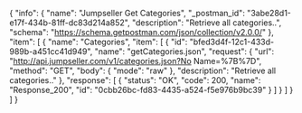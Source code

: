 {
  "info": {
    "name": "Jumpseller Get Categories",
    "_postman_id": "3abe28d1-e17f-434b-81ff-dc83d214a852",
    "description": "Retrieve all categories..",
    "schema": "https://schema.getpostman.com/json/collection/v2.0.0/"
  },
  "item": [
    {
      "name": "Categories",
      "item": [
        {
          "id": "bfed3d4f-12c1-433d-989b-a451cc41d949",
          "name": "getCategories.json",
          "request": {
            "url": "http://api.jumpseller.com/v1/categories.json?No Name=%7B%7D",
            "method": "GET",
            "body": {
              "mode": "raw"
            },
            "description": "Retrieve all categories.."
          },
          "response": [
            {
              "status": "OK",
              "code": 200,
              "name": "Response_200",
              "id": "0cbb26bc-fd83-4435-a524-f5e976b9bc39"
            }
          ]
        }
      ]
    }
  ]
}